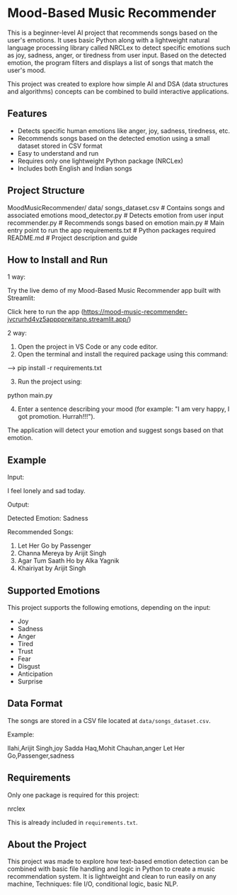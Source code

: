 # Mood-Based Music Recommender

This is a beginner-level AI project that recommends songs based on the user's emotions. It uses basic Python along with a lightweight natural language processing library called NRCLex to detect specific emotions such as joy, sadness, anger, or tiredness from user input. Based on the detected emotion, the program filters and displays a list of songs that match the user's mood.

This project was created to explore how simple AI and DSA (data structures and algorithms) concepts can be combined to build interactive applications.

## Features

- Detects specific human emotions like anger, joy, sadness, tiredness, etc.
- Recommends songs based on the detected emotion using a small dataset stored in CSV format
- Easy to understand and run
- Requires only one lightweight Python package (NRCLex)
- Includes both English and Indian songs

## Project Structure

MoodMusicRecommender/
    data/
        songs_dataset.csv     # Contains songs and associated emotions
mood_detector.py              # Detects emotion from user input
recommender.py                # Recommends songs based on emotion
main.py                       # Main entry point to run the app
requirements.txt              # Python packages required
README.md                     # Project description and guide


## How to Install and Run

1 way:

Try the live demo of my Mood-Based Music Recommender app built with Streamlit:  

Click here to run the app
(https://mood-music-recommender-jvcrurhd4vz5apppprwitanp.streamlit.app/)


2 way:
1. Open the project in VS Code or any code editor.
2. Open the terminal and install the required package using this command:


-->     pip install -r requirements.txt


3. Run the project using:


python main.py


4. Enter a sentence describing your mood 
(for example: "I am very happy, I got promotion. Hurrah!!!").

The application will detect your emotion and suggest songs based on that emotion.

## Example

Input:


I feel lonely and sad today.


Output:


Detected Emotion: Sadness

Recommended Songs:
1. Let Her Go by Passenger
2. Channa Mereya by Arijit Singh
3. Agar Tum Saath Ho by Alka Yagnik
4. Khairiyat by Arijit Singh


## Supported Emotions

This project supports the following emotions, depending on the input:
- Joy
- Sadness
- Anger
- Tired
- Trust
- Fear
- Disgust
- Anticipation
- Surprise

## Data Format

The songs are stored in a CSV file located at `data/songs_dataset.csv`.

Example:


Ilahi,Arijit Singh,joy
Sadda Haq,Mohit Chauhan,anger
Let Her Go,Passenger,sadness


## Requirements

Only one package is required for this project:

nrclex


This is already included in `requirements.txt`.

## About the Project

This project was made to explore how text-based emotion detection can be combined with basic file handling and logic in Python to create a music recommendation system. It is lightweight and clean to run easily on any machine, 
Techniques: file I/O, conditional logic, basic NLP.
